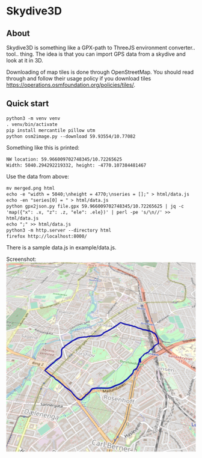 # Skydive3D

## About

Skydive3D is something like a GPX-path to ThreeJS environment converter.. tool.. thing. The idea is that you can import GPS data from a skydive and look at it in 3D.

Downloading of map tiles is done through OpenStreetMap. You should read through and follow their usage policy if you download tiles https://operations.osmfoundation.org/policies/tiles/.

## Quick start

```
python3 -m venv venv
. venv/bin/activate
pip install mercantile pillow utm
python osm2image.py --download 59.93554/10.77082
```

Something like this is printed:
```
NW location: 59.966009702748345/10.72265625
Width: 5040.294292219332, height: -4770.107384481467
```

Use the data from above:
```
mv merged.png html
echo -e "width = 5040;\nheight = 4770;\nseries = [];" > html/data.js
echo -en "series[0] = " > html/data.js
python gpx2json.py file.gpx 59.966009702748345/10.72265625 | jq -c 'map({"x": .x, "z": .z, "ele": .ele})' | perl -pe 's/\n//' >> html/data.js
echo ";" >> html/data.js
python3 -m http.server --directory html
firefox http://localhost:8000/
```

There is a sample data.js in example/data.js.

Screenshot:
![screenshot](screenshot.png)
